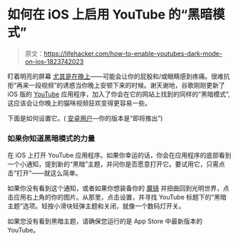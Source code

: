 # 如何在 iOS 上启用 YouTube 的“黑暗模式”

> 原文：<https://lifehacker.com/how-to-enable-youtubes-dark-mode-on-ios-1823742023>

盯着明亮的屏幕 [尤其是在晚上](https://lifehacker.com/how-can-i-make-my-computer-and-phone-more-friendly-to-u-5899079)——可能会让你的屁股和/或眼睛感到疼痛。很难抗拒“再来一段视频”的诱惑当你晚上安顿下来的时候。谢天谢地，谷歌刚刚更新了 iOS 版的 [YouTube](https://itunes.apple.com/us/app/youtube-watch-listen-stream/id544007664?mt=8) 应用程序，加入了你会在它的网站上找到的同样的“黑暗模式”,这应该会让你晚上的猫咪视频狂欢变得更容易一些。



下面是如何设置它。( [安卓用户](https://play.google.com/store/apps/details?id=com.google.android.youtube&hl=en)—你的版本是“即将推出”)

### 如果你知道黑暗模式的力量

在 iOS 上打开 YouTube 应用程序。如果你幸运的话，你会在应用程序的底部看到一个小通知，提到新的“黑暗”主题，并问你是否愿意打开它。要试用它，只需点击“打开”——就这么简单。

如果你没有看到这个通知，或者如果你想装备你的 [魔镜](https://www.youtube.com/watch?v=ykm0d2RkRdU) 并扭曲回到光明世界，点击应用右上角的你的图片。从那里，点击设置，并寻找 YouTube 标题下的“黑暗主题”选项。轻按小滑块轻弹主题和关闭，就像一个数码灯开关。

如果您没有看到黑暗主题，请确保您运行的是 App Store 中最新版本的 YouTube。